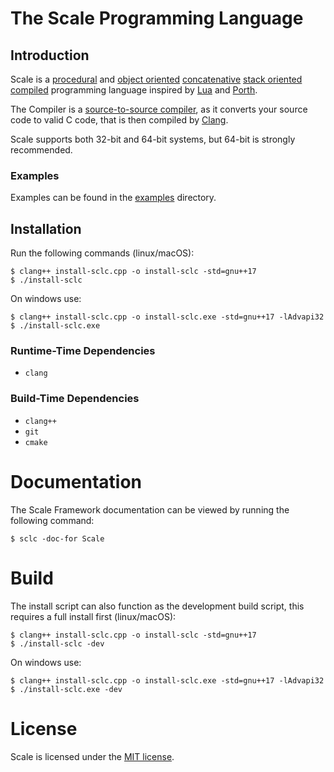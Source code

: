 # The Scale Programming Language
## Introduction
Scale is a [procedural](https://en.wikipedia.org/wiki/Procedural_programming) and [object oriented](https://en.wikipedia.org/wiki/Object-oriented_programming) [concatenative](https://en.wikipedia.org/wiki/Concatenative_programming) [stack oriented](https://en.wikipedia.org/wiki/Stack-oriented_programming) [compiled](https://en.wikipedia.org/wiki/Compiler) programming language inspired by [Lua](https://www.lua.org/) and [Porth](https://gitlab.com/tsoding/porth).

The Compiler is a [source-to-source compiler](https://en.wikipedia.org/wiki/Source-to-source_compiler), as it converts your source code to valid C code, that is then compiled by [Clang](https://en.wikipedia.org/wiki/Clang).

Scale supports both 32-bit and 64-bit systems, but 64-bit is strongly recommended.

### Examples

Examples can be found in the [examples](./examples) directory.

## Installation

Run the following commands (linux/macOS):
```shell
$ clang++ install-sclc.cpp -o install-sclc -std=gnu++17
$ ./install-sclc
```

On windows use:
```shell
$ clang++ install-sclc.cpp -o install-sclc.exe -std=gnu++17 -lAdvapi32
$ ./install-sclc.exe
```

### Runtime-Time Dependencies
- `clang`

### Build-Time Dependencies
- `clang++`
- `git`
- `cmake` 

# Documentation
The Scale Framework documentation can be viewed by running the following command:
```shell
$ sclc -doc-for Scale
```

# Build
The install script can also function as the development build script, this requires a full install first (linux/macOS):
```shell
$ clang++ install-sclc.cpp -o install-sclc -std=gnu++17
$ ./install-sclc -dev
```

On windows use:
```shell
$ clang++ install-sclc.cpp -o install-sclc.exe -std=gnu++17 -lAdvapi32
$ ./install-sclc.exe -dev
```

# License
Scale is licensed under the [MIT license](./LICENSE).
